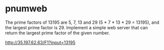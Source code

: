 # pnumweb
The prime factors of 13195 are 5, 7, 13 and 29 (5 * 7 * 13 * 29 = 13195), and the largest prime factor is 29.
Implement a simple web server that can return the largest prime factor of the given number.

http://35.197.62.63/F1?input=13195
